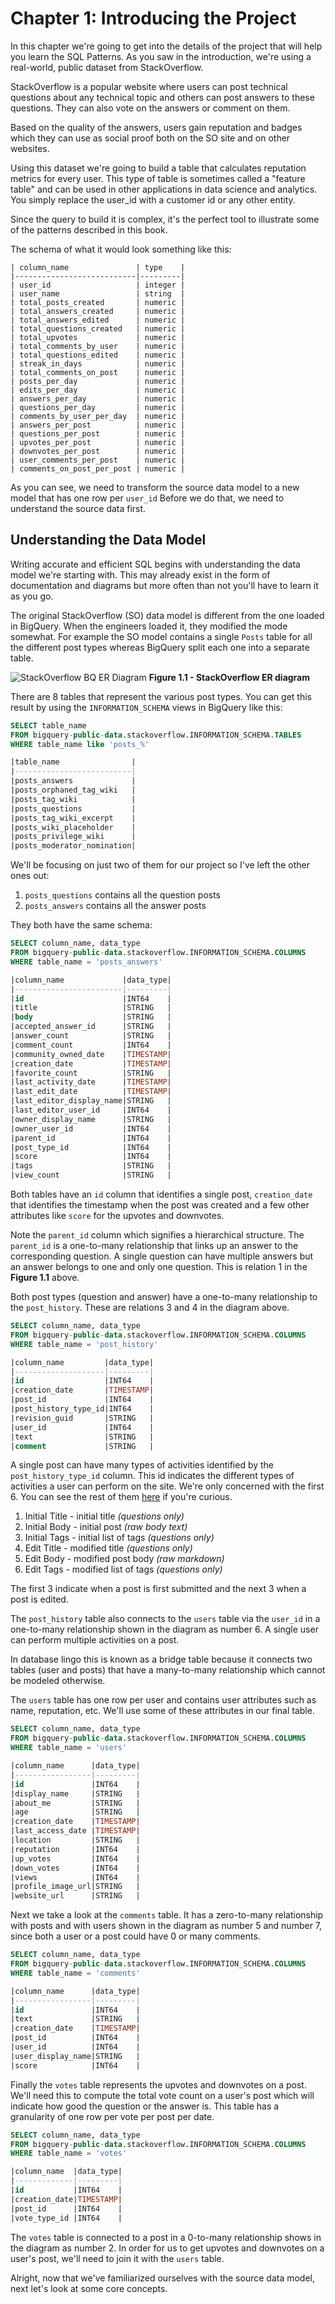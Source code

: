 # Chapter 1: Introducing the Project
In this chapter we're going to get into the details of the project that will help you learn the SQL Patterns. As you saw in the introduction, we're using a real-world, public dataset from StackOverflow.

StackOverflow is a popular website where users can post technical questions about any technical topic and others can post answers to these questions. They can also vote on the answers or comment on them.

Based on the quality of the answers, users gain reputation and badges which they can use  as social proof both on the SO site and on other websites.

Using this dataset we're going to build a table that calculates reputation metrics for every user. This type of table is sometimes called a "feature table" and can be used in other applications in data science and analytics. You simply replace the user_id with a customer id or any other entity.

Since the query to build it is complex, it's the perfect tool to illustrate some of the patterns described in this book.

The schema of what it would look something like this:
```
| column_name               | type    |
|---------------------------|---------|
| user_id                   | integer |
| user_name                 | string  |
| total_posts_created       | numeric |
| total_answers_created     | numeric |
| total_answers_edited      | numeric |
| total_questions_created   | numeric |
| total_upvotes             | numeric |
| total_comments_by_user    | numeric |
| total_questions_edited    | numeric |
| streak_in_days            | numeric |
| total_comments_on_post    | numeric |
| posts_per_day             | numeric |
| edits_per_day             | numeric |
| answers_per_day           | numeric |
| questions_per_day         | numeric |
| comments_by_user_per_day  | numeric |
| answers_per_post          | numeric |
| questions_per_post        | numeric |
| upvotes_per_post          | numeric |
| downvotes_per_post        | numeric |
| user_comments_per_post    | numeric |
| comments_on_post_per_post | numeric |
```

As you can see, we need to transform the source data model to a new model that has one row per `user_id` Before we do that, we need to understand the source data first.

## Understanding the Data Model
Writing accurate and efficient SQL begins with understanding the data model we're starting with. This may already exist in the form of documentation and diagrams but more often than not you'll have to learn it as you go.

The original StackOverflow (SO) data model is different from the one loaded in BigQuery. When the engineers loaded it, they modified the mode somewhat. For example the SO model contains a single `Posts` table for all the different post types whereas BigQuery split each one into a separate table.

![StackOverflow BQ ER Diagram](img/er_diagram.jpeg)
**Figure 1.1 - StackOverflow ER diagram**

There are 8 tables that represent the various post types. You can get this result by using the `INFORMATION_SCHEMA` views in BigQuery like this:
```sql
SELECT table_name
FROM bigquery-public-data.stackoverflow.INFORMATION_SCHEMA.TABLES
WHERE table_name like 'posts_%'

|table_name                |
|--------------------------|
|posts_answers             |
|posts_orphaned_tag_wiki   |
|posts_tag_wiki            |
|posts_questions           |
|posts_tag_wiki_excerpt    |
|posts_wiki_placeholder    |
|posts_privilege_wiki      |
|posts_moderator_nomination|
```

We'll be focusing on just two of them for our project so I've left the other ones out:
 1. `posts_questions` contains all the question posts
 2. `posts_answers` contains all the answer posts

They both have the same schema:
```sql
SELECT column_name, data_type
FROM bigquery-public-data.stackoverflow.INFORMATION_SCHEMA.COLUMNS
WHERE table_name = 'posts_answers'

|column_name             |data_type|
|------------------------|---------|
|id                      |INT64    |
|title                   |STRING   |
|body                    |STRING   |
|accepted_answer_id      |STRING   |
|answer_count            |STRING   |
|comment_count           |INT64    |
|community_owned_date    |TIMESTAMP|
|creation_date           |TIMESTAMP|
|favorite_count          |STRING   |
|last_activity_date      |TIMESTAMP|
|last_edit_date          |TIMESTAMP|
|last_editor_display_name|STRING   |
|last_editor_user_id     |INT64    |
|owner_display_name      |STRING   |
|owner_user_id           |INT64    |
|parent_id               |INT64    |
|post_type_id            |INT64    |
|score                   |INT64    |
|tags                    |STRING   |
|view_count              |STRING   |
```

Both tables have an `id` column that identifies a single post, `creation_date` that identifies the timestamp when the post was created and a few other attributes like `score` for the upvotes and downvotes. 

Note the `parent_id` column which signifies a hierarchical structure. The `parent_id` is a one-to-many relationship that links up an answer to the corresponding question. A single question can have multiple answers but an answer belongs to one and only one question. This is relation 1 in the **Figure 1.1** above.

Both post types (question and answer) have a one-to-many relationship to the `post_history`. These are relations 3 and 4 in the diagram above.

```sql
SELECT column_name, data_type
FROM bigquery-public-data.stackoverflow.INFORMATION_SCHEMA.COLUMNS
WHERE table_name = 'post_history'

|column_name         |data_type|
|--------------------|---------|
|id                  |INT64    |
|creation_date       |TIMESTAMP|
|post_id             |INT64    |
|post_history_type_id|INT64    |
|revision_guid       |STRING   |
|user_id             |INT64    |
|text                |STRING   |
|comment             |STRING   |
```

A single post can have many types of activities identified by the `post_history_type_id` column. This id indicates the different types of activities a user can perform on the site. We're only concerned with the first 6. You can see the rest of them [here](https://meta.stackexchange.com/questions/2677/database-schema-documentation-for-the-public-data-dump-and-sede/2678#2678) if you're curious.

1. Initial Title - initial title _(questions only)_
2. Initial Body - initial post _(raw body text)_
3. Initial Tags - initial list of tags _(questions only)_ 
4. Edit Title - modified title _(questions only)_
5. Edit Body - modified post body _(raw markdown)_
6. Edit Tags - modified list of tags _(questions only)_

The first 3 indicate when a post is first submitted and the next 3 when a post is edited.

The `post_history` table also connects to the `users` table via the `user_id` in a one-to-many relationship shown in the diagram as number 6.  A single user can perform multiple activities on a post.

In database lingo this is known as a bridge table because it connects two tables (user and posts) that have a many-to-many relationship which cannot be modeled otherwise.

The `users` table has one row per user and contains user attributes such as name, reputation, etc. We'll use some of these attributes in our final table.

```sql
SELECT column_name, data_type
FROM bigquery-public-data.stackoverflow.INFORMATION_SCHEMA.COLUMNS
WHERE table_name = 'users'

|column_name      |data_type|
|-----------------|---------|
|id               |INT64    |
|display_name     |STRING   |
|about_me         |STRING   |
|age              |STRING   |
|creation_date    |TIMESTAMP|
|last_access_date |TIMESTAMP|
|location         |STRING   |
|reputation       |INT64    |
|up_votes         |INT64    |
|down_votes       |INT64    |
|views            |INT64    |
|profile_image_url|STRING   |
|website_url      |STRING   |
```

Next we take a look at the `comments` table. It has a zero-to-many relationship with posts and with users shown in the diagram as number 5 and number 7, since both a user or a post could have 0 or many comments.
```sql
SELECT column_name, data_type
FROM bigquery-public-data.stackoverflow.INFORMATION_SCHEMA.COLUMNS
WHERE table_name = 'comments'

|column_name      |data_type|
|-----------------|---------|
|id               |INT64    |
|text             |STRING   |
|creation_date    |TIMESTAMP|
|post_id          |INT64    |
|user_id          |INT64    |
|user_display_name|STRING   |
|score            |INT64    |
```

Finally the `votes` table represents the upvotes and downvotes on a post. We'll need this to compute the total vote count on a user's post which will indicate how good the question or the answer is. This table has a granularity of one row per vote per post per date.
```sql
SELECT column_name, data_type
FROM bigquery-public-data.stackoverflow.INFORMATION_SCHEMA.COLUMNS
WHERE table_name = 'votes'

|column_name  |data_type|
|-------------|---------|
|id           |INT64    |
|creation_date|TIMESTAMP|
|post_id      |INT64    |
|vote_type_id |INT64    |
```

The `votes` table is connected to a post in a 0-to-many relationship shows in the diagram as number 2. In order for us to get upvotes and downvotes on a user's post, we'll need to join it with the `users` table.

Alright, now that we've familiarized ourselves with the source data model, next let's look at some core concepts.